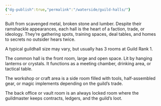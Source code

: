 ```yaml
---
{"dg-publish":true,"permalink":"/waterside/guild-halls/"}
---
```


Built from scavenged metal, broken stone and lumber. Despite their ramshackle appearances, each hall is the heart of a faction, trade, or ideology. They’re gathering spots, training spaces, deal tables, and homes to secrets no outsider hears twice. 

A typical guildhall size may vary, but usually has 3 rooms at Guild Rank 1. 

The common hall is the front room, large and open space. Lit by hanging lanterns or crystals. It functions as a meeting chamber, drinking area, or tactical table. 

The workshop or craft area is a side room filled with tools, half-assembled gear, or magic implements depending on the guild’s trade.

The back office or vault room is an always locked room where the guildmaster keeps contracts, ledgers, and the guild’s loot. 